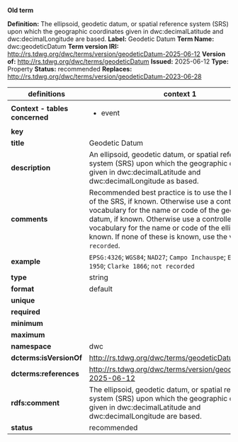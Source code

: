 **Old term**

**Definition:** The ellipsoid, geodetic datum, or spatial reference system (SRS) upon which the geographic coordinates given in dwc:decimalLatitude and dwc:decimalLongitude are based.
**Label:** Geodetic Datum
**Term Name:** dwc:geodeticDatum
**Term version IRI:** http://rs.tdwg.org/dwc/terms/version/geodeticDatum-2025-06-12
**Version of:** http://rs.tdwg.org/dwc/terms/geodeticDatum
**Issued:** 2025-06-12
**Type:** Property
**Status:** recommended
**Replaces:** http://rs.tdwg.org/dwc/terms/version/geodeticDatum-2023-06-28


| definitions | context 1 |
|-|-|
| **Context - tables concerned** | <ul><li>event</li></ul> |
| **key** |  |
| **title** | Geodetic Datum |
| **description** | An ellipsoid, geodetic datum, or spatial reference system (SRS) upon which the geographic coordinates given in dwc:decimalLatitude and dwc:decimalLongitude as based. |
| **comments** | Recommended best practice is to use the EPSG code of the SRS, if known. Otherwise use a controlled vocabulary for the name or code of the geodetic datum, if known. Otherwise use a controlled vocabulary for the name or code of the ellipsoid, if known. If none of these is known, use the value `not recorded`. |
| **example** | `EPSG:4326`; `WGS84`; `NAD27`; `Campo Inchauspe`; `European 1950`; `Clarke 1866`; `not recorded` |
| **type** | string |
| **format** | default |
| **unique** |  |
| **required** |  |
| **minimum** |  |
| **maximum** |  |
| **namespace** | dwc |
| **dcterms:isVersionOf** | http://rs.tdwg.org/dwc/terms/geodeticDatum |
| **dcterms:references** | http://rs.tdwg.org/dwc/terms/version/geodeticDatum-2025-06-12 |
| **rdfs:comment** | The ellipsoid, geodetic datum, or spatial reference system (SRS) upon which the geographic coordinates given in dwc:decimalLatitude and dwc:decimalLongitude are based. |
| **status** | recommended |
